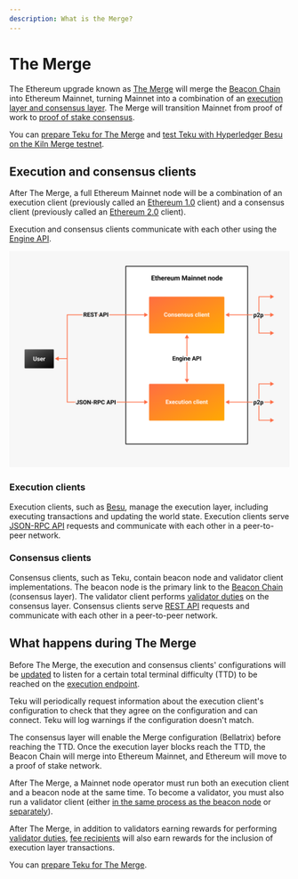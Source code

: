 ```yaml
---
description: What is the Merge?
---
```


# The Merge

The Ethereum upgrade known as [The Merge](https://ethereum.org/en/upgrades/merge/) will merge the
[Beacon Chain](https://ethereum.org/en/upgrades/beacon-chain/) into Ethereum Mainnet, turning Mainnet into a combination
of an [execution layer and consensus layer](#execution-and-consensus-clients).
The Merge will transition Mainnet from proof of work to [proof of stake consensus](Proof-of-Stake.md).

You can [prepare Teku for The Merge](../HowTo/Prepare-for-The-Merge.md) and
[test Teku with Hyperledger Besu on the Kiln Merge testnet](https://besu.hyperledger.org/en/stable/Tutorials/Merge-Testnet/).

## Execution and consensus clients

After The Merge, a full Ethereum Mainnet node will be a combination of an execution client (previously called an
[Ethereum 1.0](https://blog.ethereum.org/2022/01/24/the-great-eth2-renaming/) client) and a consensus client (previously
called an [Ethereum 2.0](https://blog.ethereum.org/2022/01/24/the-great-eth2-renaming/) client).

Execution and consensus clients communicate with each other using the
[Engine API](https://besu.hyperledger.org/en/latest/HowTo/Interact/APIs/Engine-API/).

![Ethereum Merge node](../images/Execution-Consensus-Clients.png)

### Execution clients

Execution clients, such as [Besu](https://besu.hyperledger.org/en/stable/), manage the execution layer, including
executing transactions and updating the world state.
Execution clients serve [JSON-RPC API](https://besu.hyperledger.org/en/stable/Reference/API-Methods/) requests and
communicate with each other in a peer-to-peer network.

### Consensus clients

Consensus clients, such as Teku, contain beacon node and validator client implementations.
The beacon node is the primary link to the [Beacon Chain](https://ethereum.org/en/upgrades/beacon-chain/) (consensus layer).
The validator client performs [validator duties](Proof-of-Stake.md) on the consensus layer.
Consensus clients serve [REST API](../Reference/Rest_API/Rest.md) requests and communicate with each other in a
peer-to-peer network.

## What happens during The Merge

Before The Merge, the execution and consensus clients' configurations will be
[updated](../HowTo/Prepare-for-The-Merge.md#update-teku) to listen for a certain total terminal difficulty (TTD) to be
reached on the [execution endpoint](../Reference/CLI/CLI-Syntax.md#ee-endpoint).

Teku will periodically request information about the execution client's configuration to check that they agree on the
configuration and can connect.
Teku will log warnings if the configuration doesn't match.

The consensus layer will enable the Merge configuration (Bellatrix) before reaching the TTD.
Once the execution layer blocks reach the TTD, the Beacon Chain will merge into Ethereum Mainnet, and Ethereum will move
to a proof of stake network.

After The Merge, a Mainnet node operator must run both an execution client and a beacon node at the same time.
To become a validator, you must also run a validator client (either
[in the same process as the beacon node](../HowTo/Get-Started/Run-Teku.md#start-the-clients-in-a-single-process) or
[separately](../HowTo/Get-Started/Run-Teku.md#run-the-clients-separately)).

After The Merge, in addition to validators earning rewards for performing [validator duties](Proof-of-Stake.md),
[fee recipients](../HowTo/Prepare-for-The-Merge.md#fee-recipient) will also earn rewards for the inclusion of execution
layer transactions.

You can [prepare Teku for The Merge](../HowTo/Prepare-for-The-Merge.md).
